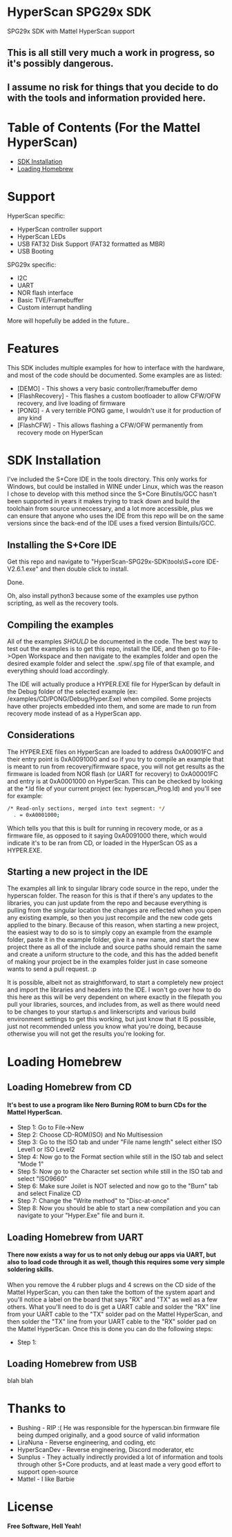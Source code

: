 # HyperScan SPG29x SDK
 SPG29x SDK with Mattel HyperScan support

## This is all still very much a work in progress, so it's possibly dangerous.
## I assume no risk for things that you decide to do with the tools and information provided here.  

# Table of Contents (For the Mattel HyperScan)
- [SDK Installation](#sdk-installation)
- [Loading Homebrew](#loading-homebrew)

# Support

HyperScan specific:
- HyperScan controller support
- HyperScan LEDs
- USB FAT32 Disk Support (FAT32 formatted as MBR)
- USB Booting

SPG29x specific:
- I2C
- UART
- NOR flash interface
- Basic TVE/Framebuffer
- Custom interrupt handling

More will hopefully be added in the future..

# Features

This SDK includes multiple examples for how to interface with the hardware, and most of
the code should be documented. Some examples are as listed:

- [DEMO] - This shows a very basic controller/framebuffer demo
- [FlashRecovery] - This flashes a custom bootloader to allow CFW/OFW recovery, and live loading of firmware
- [PONG] - A very terrible PONG game, I wouldn't use it for production of any kind
- [FlashCFW] - This allows flashing a CFW/OFW permanently from recovery mode on HyperScan

# SDK Installation
I've included the S+Core IDE in the tools directory. This only works for Windows, but could be installed in WINE under Linux, which was the reason I chose to develop with this method since the S+Core Binutils/GCC hasn't been supported in years it makes trying to track down and build the toolchain from source unneccessary, and a lot more accessible, plus we can ensure that anyone who uses the IDE from this repo will be on the same versions since the back-end of the IDE uses a fixed version Bintuils/GCC.

## Installing the S+Core IDE

Get this repo and navigate to "HyperScan-SPG29x-SDK\tools\S+core IDE-V2.6.1.exe" and then double click to install.

Done.

Oh, also install python3 because some of the examples use python scripting, as well as the recovery tools.

## Compiling the examples

All of the examples *SHOULD* be documented in the code. The best way to test out the examples is to get this repo, install the IDE, and then go to File->Open Workspace and then navigate to the examples folder and open the desired example folder and select the .spw/.spg file of that example, and everything should load accordingly.

The IDE will actually produce a HYPER.EXE file for HyperScan by default in the Debug folder of the selected example (ex: /examples/CD/PONG/Debug/Hyper.Exe) when compiled. Some projects have other projects embedded into them, and some are made to run from recovery mode instead of as a HyperScan app.

## Considerations
The HYPER.EXE files on HyperScan are loaded to address 0xA00901FC and their entry point is 0xA0091000 and so if you try to
compile an example that is meant to run from recovery/firmware space, you will not get results as the firmware is loaded from NOR flash (or UART for recovery) to 0xA00001FC and entry is at 0xA0001000 on HyperScan. This can be checked by looking at the *.ld file of your current project (ex: hyperscan_Prog.ld) and you'll see for example:

```sh
/* Read-only sections, merged into text segment: */
  . = 0xA0001000;
```

Which tells you that this is built for running in recovery mode, or as a firmware file, as opposed to it saying 0xA0091000 there, which would indicate it's to be ran from CD, or loaded in the HyperScan OS as a HYPER.EXE.

## Starting a new project in the IDE
The examples all link to singular library code source in the repo, under the hyperscan folder. The reason for this is that if there's any updates to the libraries, you can just update from the repo and because everything is pulling from the singular location the changes are reflected when you open any existing example, so then you just recompile and the new code gets applied to the binary. Because of this reason, when starting a new project, the easiest way to do so is to simply copy an example from the example folder, paste it in the example folder, give it a new name, and start the new project there as all of the include and source paths should remain the same and create a uniform structure to the code, and this has the added benefit of making your project be in the examples folder just in case someone wants to send a pull request. :p

It is possible, albeit not as straightforward, to start a completely new project and import the libraries and headers into the IDE. I won't go over how to do this here as this will be very dependent on where exactly in the filepath you pull your libraries, sources, and includes from, as well as there would need to be changes to your startup.s and linkerscripts and various build environment settings to get this working, but just know that it IS possible, just not recommended unless you know what you're doing, because otherwise you will not get the results you're looking for. 

# Loading Homebrew
## Loading Homebrew from CD
#### It's best to use a program like Nero Burning ROM to burn CDs for the Mattel HyperScan.
- Step 1: Go to File->New
- Step 2: Choose CD-ROM(ISO) and No Multisession
- Step 3: Go to the ISO tab and under "File name length" select either ISO Level1 or ISO Level2
- Step 4: Now go to the Format section while still in the ISO tab and select "Mode 1"
- Step 5: Now go to the Character set section while still in the ISO tab and select "ISO9660"
- Step 6: Make sure Joilet is NOT selected and now go to the "Burn" tab and select Finalize CD
- Step 7: Change the "Write method" to "Disc-at-once"
- Step 8: Now you should be able to start a new compilation and you can navigate to your "Hyper.Exe" file and burn it. 

## Loading Homebrew from UART
#### There now exists a way for us to not only debug our apps via UART, but also to load code through it as well, though this requires some very simple soldering skills. 

When you remove the 4 rubber plugs and 4 screws on the CD side of the Mattel HyperScan, you can then take the bottom of the system apart and you'll notice a label on the board that says "RX" and "TX" as well as a few others. What you'll need to do is get a UART cable and solder the "RX" line from your UART cable to the "TX" solder pad on the Mattel HyperScan, and then solder the "TX" line from your UART cable to the "RX" solder pad on the Mattel HyperScan. Once this is done you can do the following steps:
- Step 1: 

## Loading Homebrew from USB
blah blah

# Thanks to
- Bushing - RIP :( He was responsible for the hyperscan.bin firmware file being dumped originally, and a good source of valid information
- LiraNuna - Reverse engineering, and coding, etc
- HyperScanDev - Reverse engineering, Discord moderator, etc
- Sunplus - They actually indirectly provided a lot of information and tools through other S+Core products, and at least made a very good effort to support open-source
- Mattel - I like Barbie
# License

**Free Software, Hell Yeah!**